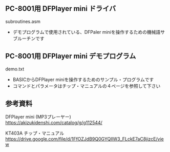 ## PC-8001用 DFPlayer mini ドライバ
subroutines.asm
- デモプログラムで使用されている、DFPaler miniを操作するための機械語サブルーチンです

## PC-8001用 DFPlayer mini デモプログラム
demo.txt
- BASICからDFPlayer miniを操作するためのサンプル・プログラムです
- コマンドとパラメータはチップ・マニュアルの４ページを参照して下さい


## 参考資料

DFPlayer mini (MP3プレーヤー)
https://akizukidenshi.com/catalog/g/g112544/

KT403A チップ・マニュアル
https://drive.google.com/file/d/1FfOZJdB9Q0GYQllW3_FLckE7aC8jizcE/view
